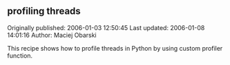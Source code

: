## profiling threads 
Originally published: 2006-01-03 12:50:45 
Last updated: 2006-01-08 14:01:16 
Author: Maciej Obarski 
 
This recipe shows how to profile threads in Python by using custom profiler function.